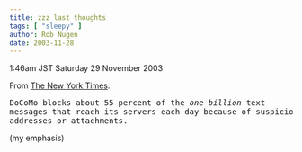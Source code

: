 ```yaml
---
title: zzz last thoughts
tags: [ "sleepy" ]
author: Rob Nugen
date: 2003-11-28
---
```


<p class=date>1:46am JST Saturday 29 November 2003</p>

<p>From <a
href="http://www.nytimes.com/2003/11/28/technology/28cell.html?th">The
New York Times</a>:</p>

<pre>
DoCoMo blocks about 55 percent of the <em>one billion</em> text
messages that reach its servers each day because of suspicious return
addresses or attachments.
</pre>

<p>(my emphasis)</p>
